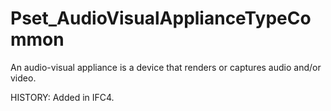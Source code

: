 # Pset_AudioVisualApplianceTypeCommon

An audio-visual appliance is a device that renders or captures audio and/or video.
<!-- end of short definition -->

 HISTORY: Added in IFC4.
